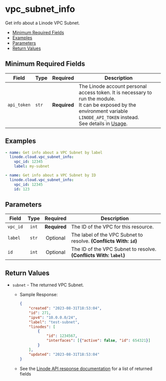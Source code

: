 # vpc_subnet_info

Get info about a Linode VPC Subnet.

- [Minimum Required Fields](#minimum-required-fields)
- [Examples](#examples)
- [Parameters](#parameters)
- [Return Values](#return-values)

## Minimum Required Fields
| Field       | Type  | Required     | Description                                                                                                                                                                                                              |
|-------------|-------|--------------|--------------------------------------------------------------------------------------------------------------------------------------------------------------------------------------------------------------------------|
| `api_token` | `str` | **Required** | The Linode account personal access token. It is necessary to run the module. <br/>It can be exposed by the environment variable `LINODE_API_TOKEN` instead. <br/>See details in [Usage](https://github.com/linode/ansible_linode?tab=readme-ov-file#usage). |

## Examples

```yaml
- name: Get info about a VPC Subnet by label
  linode.cloud.vpc_subnet_info:
    vpc_id: 12345
    label: my-subnet
```

```yaml
- name: Get info about a VPC Subnet by ID
  linode.cloud.vpc_subnet_info:
    vpc_id: 12345
    id: 123
```


## Parameters

| Field     | Type | Required | Description                                                                  |
|-----------|------|----------|------------------------------------------------------------------------------|
| `vpc_id` | <center>`int`</center> | <center>**Required**</center> | The ID of the VPC for this resource.   |
| `label` | <center>`str`</center> | <center>Optional</center> | The label of the VPC Subnet to resolve.  **(Conflicts With: `id`)** |
| `id` | <center>`int`</center> | <center>Optional</center> | The ID of the VPC Subnet to resolve.  **(Conflicts With: `label`)** |

## Return Values

- `subnet` - The returned VPC Subnet.

    - Sample Response:
        ```json
        {
            "created": "2023-08-31T18:53:04",
            "id": 271,
            "ipv4": "10.0.0.0/24",
            "label": "test-subnet",
            "linodes": [
                {
                    "id": 1234567,
                    "interfaces": [{"active": false, "id": 654321}]
                }
            ],
            "updated": "2023-08-31T18:53:04"
        }
        ```
    - See the [Linode API response documentation](https://techdocs.akamai.com/linode-api/reference/get-vpc-subnet) for a list of returned fields


